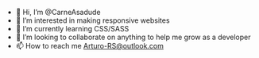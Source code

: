 - 👋 Hi, I’m @CarneAsadude
- 👀 I’m interested in making responsive websites
- 🌱 I’m currently learning CSS/SASS
- 💞️ I’m looking to collaborate on anything to help me grow as a developer
- 📫 How to reach me Arturo-RS@outlook.com

<!---
CarneAsadude/CarneAsadude is a ✨ special ✨ repository because its `README.md` (this file) appears on your GitHub profile.
You can click the Preview link to take a look at your changes.
--->
